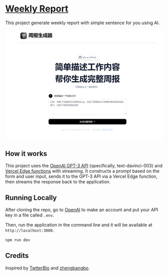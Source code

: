 # [Weekly Report](https://weeklyreport.avemaria.fun/)


This project generate weekly report with simple sentence for you using AI.

[![Weekly Report](./public/screenshot.jpg)](https://weeklyreport.avemaria.fun/zh)

## How it works

This project uses the [OpenAI GPT-3 API](https://openai.com/api/) (specifically, text-davinci-003) and [Vercel Edge functions](https://vercel.com/features/edge-functions) with streaming. It constructs a prompt based on the form and user input, sends it to the GPT-3 API via a Vercel Edge function, then streams the response back to the application.

## Running Locally

After cloning the repo, go to [OpenAI](https://beta.openai.com/account/api-keys) to make an account and put your API key in a file called `.env`.

Then, run the application in the command line and it will be available at `http://localhost:3000`.

```bash
npm run dev
```


## Credits

Inspired by [TwtterBio](https://github.com/Nutlope/twitterbio) and [zhengbangbo](https://github.com/zhengbangbo/chat-simplifier).


